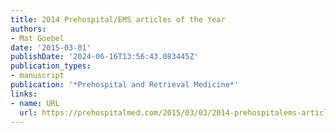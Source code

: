 ```yaml
---
title: 2014 Prehospital/EMS articles of the Year
authors:
- Mat Goebel
date: '2015-03-01'
publishDate: '2024-06-16T13:56:43.083445Z'
publication_types:
- manuscript
publication: '*Prehospital and Retrieval Medicine*'
links:
- name: URL
  url: https://prehospitalmed.com/2015/03/03/2014-prehospitalems-articles-of-the-year/
---
```

